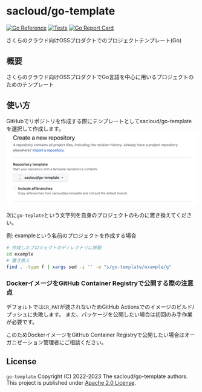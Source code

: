 # sacloud/go-template

[![Go Reference](https://pkg.go.dev/badge/github.com/sacloud/go-template.svg)](https://pkg.go.dev/github.com/sacloud/go-template)
[![Tests](https://github.com/sacloud/go-template/workflows/Tests/badge.svg)](https://github.com/sacloud/go-template/actions/workflows/tests.yaml)
[![Go Report Card](https://goreportcard.com/badge/github.com/sacloud/go-template)](https://goreportcard.com/report/github.com/sacloud/go-template)

さくらのクラウド向けOSSプロダクトでのプロジェクトテンプレート(Go)

## 概要

さくらのクラウド向けOSSプロダクトでGo言語を中心に用いるプロジェクトのためのテンプレート

## 使い方

GitHubでリポジトリを作成する際にテンプレートとしてsacloud/go-templateを選択して作成します。  
![テンプレートの選択](docs/new_repo.png)

次に`go-teplate`という文字列を自身のプロジェクトのものに置き換えてください。

例: exampleという名前のプロジェクトを作成する場合

```bash
# 作成したプロジェクトのディレクトリに移動
cd example
# 置き換え
find . -type f | xargs sed -i '' -e "s/go-template/example/g"
```

### DockerイメージをGitHub Container Registryで公開する際の注意点

デフォルトでは`CR_PAT`が渡されないためGitHub Actionsでのイメージのビルド/プッシュに失敗します。
また、パッケージを公開したい場合は初回のみ手作業が必要です。

このためDockerイメージをGitHub Container Registryで公開したい場合はオーガニゼーション管理者にご相談ください。

## License

`go-template` Copyright (C) 2022-2023 The sacloud/go-template authors.
This project is published under [Apache 2.0 License](LICENSE).